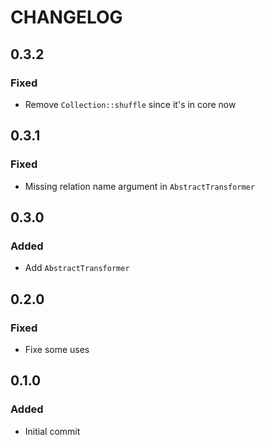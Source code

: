 # CHANGELOG

## 0.3.2
### Fixed
- Remove `Collection::shuffle` since it's in core now

## 0.3.1
### Fixed
- Missing relation name argument in `AbstractTransformer`

## 0.3.0
### Added
- Add `AbstractTransformer`

## 0.2.0
### Fixed
- Fixe some uses

## 0.1.0
### Added
- Initial commit
